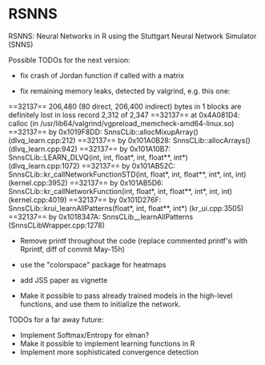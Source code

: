 RSNNS
=====

RSNNS: Neural Networks in R using the Stuttgart Neural Network Simulator (SNNS)

Possible TODOs for the next version:

- fix crash of Jordan function if called with a matrix

- fix remaining memory leaks, detected by valgrind, e.g. this one:

==32137== 206,480 (80 direct, 206,400 indirect) bytes in 1 blocks are definitely lost in loss record 2,312 of 2,347
==32137==    at 0x4A081D4: calloc (in /usr/lib64/valgrind/vgpreload_memcheck-amd64-linux.so)
==32137==    by 0x1019F8DD: SnnsCLib::allocMixupArray() (dlvq_learn.cpp:212)
==32137==    by 0x101A0B28: SnnsCLib::allocArrays() (dlvq_learn.cpp:942)
==32137==    by 0x101A10B7: SnnsCLib::LEARN_DLVQ(int, int, float*, int, float**, int*) (dlvq_learn.cpp:1072)
==32137==    by 0x101AB52C: SnnsCLib::kr_callNetworkFunctionSTD(int, float*, int, float**, int*, int, int) (kernel.cpp:3952)
==32137==    by 0x101AB5D6: SnnsCLib::kr_callNetworkFunction(int, float*, int, float**, int*, int, int) (kernel.cpp:4019)
==32137==    by 0x101D276F: SnnsCLib::krui_learnAllPatterns(float*, int, float**, int*) (kr_ui.cpp:3505)
==32137==    by 0x1018347A: SnnsCLib__learnAllPatterns (SnnsCLibWrapper.cpp:1278)

- Remove printf throughout the code (replace commented printf's with Rprintf, diff of commit May-15h)
- use the "colorspace" package for heatmaps
- add JSS paper as vignette

- Make it possible to pass already trained models in the high-level functions, and use them to initialize the network.

TODOs for a far away future:

- Implement Softmax/Entropy for elman?
- Make it possible to implement learning functions in R
- Implement more sophisticated convergence detection
